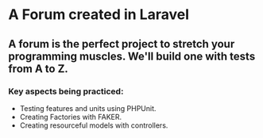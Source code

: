 # A Forum created in Laravel

## A forum is the perfect project to stretch your programming muscles. We'll build one with tests from A to Z.

### Key aspects being practiced:
- Testing features and units using PHPUnit.
- Creating Factories with FAKER.
- Creating resourceful models with controllers.

